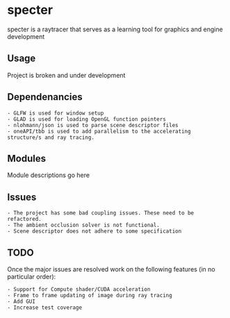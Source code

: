 # specter

specter is a raytracer that serves as a learning tool for graphics and engine development

## Usage

Project is broken and under development

## Dependenancies

    - GLFW is used for window setup
    - GLAD is used for loading OpenGL function pointers
    - nlohmann/json is used to parse scene descriptor files
    - oneAPI/tbb is used to add parallelism to the accelerating structure/s and ray tracing.

## Modules

Module descriptions go here

## Issues

    - The project has some bad coupling issues. These need to be refactored.
    - The ambient occlusion solver is not functional.
    - Scene descriptor does not adhere to some specification

## TODO

Once the major issues are resolved work on the following features (in no particular order):

    - Support for Compute shader/CUDA acceleration
    - Frame to frame updating of image during ray tracing
    - Add GUI
    - Increase test coverage